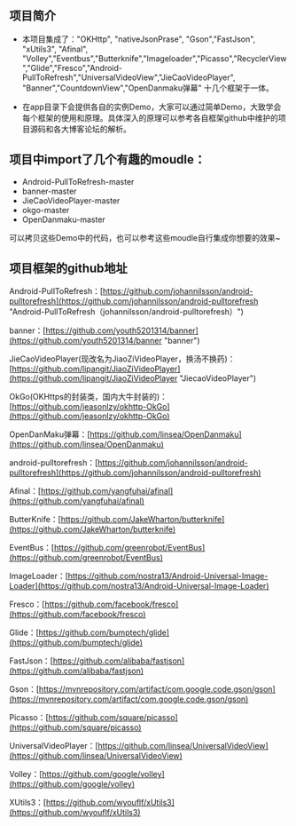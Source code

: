## 项目简介

- 本项目集成了："OKHttp", "nativeJsonPrase", "Gson","FastJson", "xUtils3", "Afinal", "Volley","Eventbus","Butterknife","Imageloader","Picasso","RecyclerView","Glide","Fresco","Android-PullToRefresh","UniversalVideoView","JieCaoVideoPlayer", "Banner","CountdownView","OpenDanmaku弹幕" 十几个框架于一体。


- 在app目录下会提供各自的实例Demo，大家可以通过简单Demo，大致学会每个框架的使用和原理。具体深入的原理可以参考各自框架github中维护的项目源码和各大博客论坛的解析。

 项目中import了几个有趣的moudle：
- 
-  Android-PullToRefresh-master
-  banner-master
-  JieCaoVideoPlayer-master
-  okgo-master
-  OpenDanmaku-master

可以拷贝这些Demo中的代码，也可以参考这些moudle自行集成你想要的效果~ 


## 项目框架的github地址

Android-PullToRefresh：[https://github.com/johannilsson/android-pulltorefresh](https://github.com/johannilsson/android-pulltorefresh "Android-PullToRefresh（johannilsson/android-pulltorefresh）")

banner：[https://github.com/youth5201314/banner](https://github.com/youth5201314/banner "banner")

JieCaoVideoPlayer(现改名为JiaoZiVideoPlayer，换汤不换药)：[https://github.com/lipangit/JiaoZiVideoPlayer](https://github.com/lipangit/JiaoZiVideoPlayer "JiecaoVideoPlayer")

OkGo(OKHttps的封装类，国内大牛封装的)：[https://github.com/jeasonlzy/okhttp-OkGo](https://github.com/jeasonlzy/okhttp-OkGo)

OpenDanMaku弹幕：[https://github.com/linsea/OpenDanmaku](https://github.com/linsea/OpenDanmaku)

android-pulltorefresh：[https://github.com/johannilsson/android-pulltorefresh](https://github.com/johannilsson/android-pulltorefresh)

Afinal：[https://github.com/yangfuhai/afinal](https://github.com/yangfuhai/afinal)

ButterKnife：[https://github.com/JakeWharton/butterknife](https://github.com/JakeWharton/butterknife)

EventBus：[https://github.com/greenrobot/EventBus](https://github.com/greenrobot/EventBus)

ImageLoader：[https://github.com/nostra13/Android-Universal-Image-Loader](https://github.com/nostra13/Android-Universal-Image-Loader)

Fresco：[https://github.com/facebook/fresco](https://github.com/facebook/fresco)

Glide：[https://github.com/bumptech/glide](https://github.com/bumptech/glide)

FastJson：[https://github.com/alibaba/fastjson](https://github.com/alibaba/fastjson)

Gson：[https://mvnrepository.com/artifact/com.google.code.gson/gson](https://mvnrepository.com/artifact/com.google.code.gson/gson)

Picasso：[https://github.com/square/picasso](https://github.com/square/picasso)

UniversalVideoPlayer：[https://github.com/linsea/UniversalVideoView](https://github.com/linsea/UniversalVideoView)

Volley：[https://github.com/google/volley](https://github.com/google/volley)

XUtils3：[https://github.com/wyouflf/xUtils3](https://github.com/wyouflf/xUtils3)

